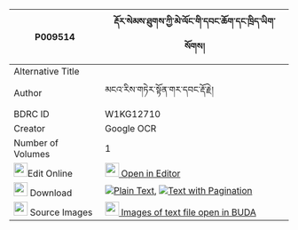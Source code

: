 |P009514|རྡོར་སེམས་ཐུགས་ཀྱི་མེ་ལོང་གི་དབང་ཆོག་དང་ཁྲིད་ཡིག་སོགས། 
| --- | --- 
|Alternative Title |
|Author| མངའ་རིས་གཏེར་སྟོན་གར་དབང་རྡོ་རྗེ།
|BDRC ID | W1KG12710
|Creator | Google OCR
|Number of Volumes| 1
|<img width="25" src="https://img.icons8.com/color/25/000000/edit-property.png">Edit Online| [<img width="25" src="https://avatars.githubusercontent.com/u/45091458?s=200&v=4"> Open in Editor](http://editor.openpecha.org/P009514)
|<img width="25" src="https://img.icons8.com/fluent/48/000000/download-2.png"/>  Download | [![](https://img.icons8.com/color/20/000000/txt.png)Plain Text](https://github.com/Openpecha/P009514/releases/download/v1/dor_sem_tuk_kyi_melong_gi_wang_plain_P009514.zip), [![](https://img.icons8.com/color/20/000000/txt.png)Text with Pagination](https://github.com/Openpecha/P009514/releases/download/v1/dor_sem_tuk_kyi_melong_gi_wang_pages_P009514.zip)
|<img width="25" src="https://img.icons8.com/plasticine/100/000000/pictures-folder.png"/>  Source Images | [<img width="25" src="https://library.bdrc.io/icons/BUDA-small.svg"> Images of text file open in BUDA](https://library.bdrc.io/show/bdr:W1KG12710)